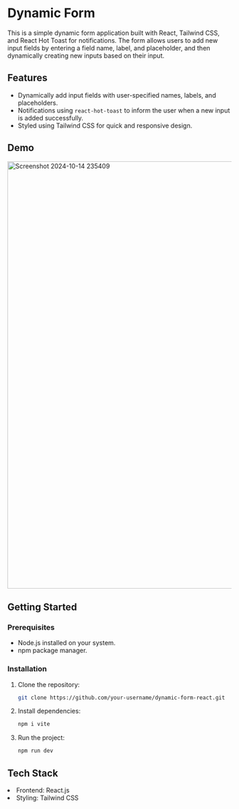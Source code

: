 <h1>Dynamic Form</h1>

<span>This is a simple dynamic form application built with React, Tailwind CSS, and React Hot Toast for notifications. The form allows users to add new input fields by entering a field name, label, and placeholder, and then dynamically creating new inputs based on their input.</span>

## Features

- Dynamically add input fields with user-specified names, labels, and placeholders.
- Notifications using `react-hot-toast` to inform the user when a new input is added successfully.
- Styled using Tailwind CSS for quick and responsive design.

## Demo
<img width="959" alt="Screenshot 2024-10-14 235409" src="https://github.com/user-attachments/assets/85d09559-b437-4d2a-83eb-b58aa1317352">

## Getting Started

### Prerequisites

- Node.js installed on your system.
- npm package manager.

### Installation

1. Clone the repository:

   ```bash
   git clone https://github.com/your-username/dynamic-form-react.git
   ````



2. Install dependencies:

    ```bash
    npm i vite
    ```

4. Run the project:
    ```bash
   npm run dev
    ```


<h2>Tech Stack</h2>
<li>Frontend: React.js</li>
<li>Styling: Tailwind CSS</li>



